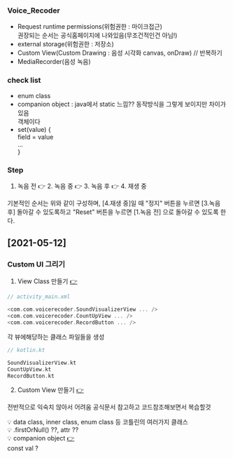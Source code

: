 ### Voice_Recoder
+ Request runtime permissions(위험권한 : 마이크접근)  
  권장되는 순서는 공식홈페이지에 나와있음(무조건적인건 아님!)
+ external storage(위험권한 : 저장소)
+ Custom View(Custom Drawing : 음성 시각화 canvas, onDraw) // 반복하기
+ MediaRecorder(음성 녹음)

### check list
+ enum class
+ companion object : java에서 static 느낌?? 동작방식을 그렇게 보이지만 차이가 있음  
  객체이다
+ set(value) {  
  field = value  
  ...  
  }


### Step
1. 녹음 전 👉 2. 녹음 중 👉 3. 녹음 후 👉 4. 재생 중  

기본적인 순서는 위와 같이 구성하며, [4.재생 중]일 때 "정지" 버튼을 누르면 [3.녹음 후] 돌아갈 수 있도록하고 "Reset" 버튼을 누르면 [1.녹음 전] 으로 돌아갈 수 있도록 한다.

## [2021-05-12]

### Custom UI 그리기
1. View Class 만들기 [👉](https://developer.android.com/training/custom-views/create-view?hl=ko)
  ```KOTLIN
  // activity_main.xml
    
  <com.com.voicerecoder.SoundVisualizerView ... />
  <com.com.voicerecoder.CountUpView ... />
  <com.com.voicerecoder.RecordButton ... />
  ```
  각 뷰에해당하는 클래스 파일들을 생성
  ```KOTLIN
  // kotlin.kt
  
  SoundVisualizerView.kt
  CountUpView.kt
  RecordButton.kt
  ```
2. Custom View 만들기 [👉](https://developer.android.com/training/custom-views/custom-drawing?hl=ko)

전반적으로 익숙치 않아서 어려움 공식문서 참고하고 코드참조해보면서 복습할것

💡 data class, inner class, enum class 등 코틀린의 여러가지 클래스  
💡 .firstOrNull() ??, attr ??  
💡 companion object [👉](https://www.bsidesoft.com/8187)  
  const val ?
